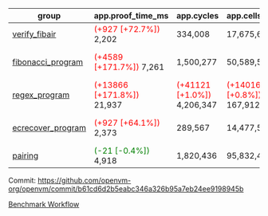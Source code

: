 | group | app.proof_time_ms | app.cycles | app.cells_used | leaf.proof_time_ms | leaf.cycles | leaf.cells_used |
| -- | -- | -- | -- | -- | -- | -- |
| [verify_fibair](https://github.com/openvm-org/openvm/blob/benchmark-results/benchmarks-pr/1598/verify_fibair-b61cd6d2b5eabc346a326b95a7eb24ee9198945b.md) |<span style='color: red'>(+927 [+72.7%])</span> 2,202 |  334,008 |  17,675,690 |- | - | - |
| [fibonacci_program](https://github.com/openvm-org/openvm/blob/benchmark-results/benchmarks-pr/1598/fibonacci-b61cd6d2b5eabc346a326b95a7eb24ee9198945b.md) |<span style='color: red'>(+4589 [+171.7%])</span> 7,261 |  1,500,277 |  50,589,567 |<span style='color: red'>(+4065 [+107.1%])</span> 7,861 | <span style='color: red'>(+50648 [+4.0%])</span> 1,313,963 | <span style='color: red'>(+304032 [+0.4%])</span> 70,587,848 |
| [regex_program](https://github.com/openvm-org/openvm/blob/benchmark-results/benchmarks-pr/1598/regex-b61cd6d2b5eabc346a326b95a7eb24ee9198945b.md) |<span style='color: red'>(+13866 [+171.8%])</span> 21,937 | <span style='color: red'>(+41121 [+1.0%])</span> 4,206,347 | <span style='color: red'>(+1401618 [+0.8%])</span> 167,912,770 |<span style='color: red'>(+13158 [+90.1%])</span> 27,758 | <span style='color: red'>(+123437 [+3.1%])</span> 4,105,397 | <span style='color: red'>(+582905 [+0.2%])</span> 305,138,155 |
| [ecrecover_program](https://github.com/openvm-org/openvm/blob/benchmark-results/benchmarks-pr/1598/ecrecover-b61cd6d2b5eabc346a326b95a7eb24ee9198945b.md) |<span style='color: red'>(+927 [+64.1%])</span> 2,373 |  289,567 |  14,477,516 |<span style='color: red'>(+9481 [+74.0%])</span> 22,289 | <span style='color: red'>(+82332 [+2.8%])</span> 3,070,954 | <span style='color: red'>(+374423 [+0.2%])</span> 244,627,893 |
| [pairing](https://github.com/openvm-org/openvm/blob/benchmark-results/benchmarks-pr/1598/pairing-b61cd6d2b5eabc346a326b95a7eb24ee9198945b.md) |<span style='color: green'>(-21 [-0.4%])</span> 4,918 |  1,820,436 |  95,832,407 |- | - | - |


Commit: https://github.com/openvm-org/openvm/commit/b61cd6d2b5eabc346a326b95a7eb24ee9198945b

[Benchmark Workflow](https://github.com/openvm-org/openvm/actions/runs/14650406452)
